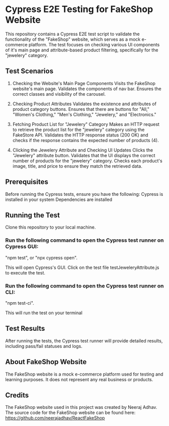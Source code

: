 # Cypress E2E Testing for FakeShop Website
This repository contains a Cypress E2E test script to validate the functionality of the "FakeShop" website, which serves as a mock e-commerce platform. The test focuses on checking various UI components of it's main page and attribute-based product filtering, specifically for the "jewelery" category.

## Test Scenarios
1. Checking the Website's Main Page Components
Visits the FakeShop website's main page.
Validates the components of nav bar.
Ensures the correct classes and visibility of the carousel.

3. Checking Product Attributes
Validates the existence and attributes of product category buttons.
Ensures that there are buttons for "All," "Women's Clothing," "Men's Clothing," "Jewelery," and "Electronics."

5. Fetching Product List for "Jewelery" Category
Makes an HTTP request to retrieve the product list for the "jewelery" category using the FakeStore API.
Validates the HTTP response status (200 OK) and checks if the response contains the expected number of products (4).

7. Clicking the Jewelery Attribute and Checking UI Updates
Clicks the "Jewelery" attribute button.
Validates that the UI displays the correct number of products for the "jewelery" category.
Checks each product's image, title, and price to ensure they match the retrieved data.


## Prerequisites
Before running the Cypress tests, ensure you have the following:
Cypress is installed in your system
Dependencies are installed


## Running the Test
Clone this repository to your local machine.


### Run the following command to open the Cypress test runner on Cypress GUI:

"npm test", or "npx cypress open". 

This will open Cypress's GUI.
Click on the test file testJeweleryAttribute.js to execute the test.


### Run the following command to open the Cypress test runner on CLI:

"npm test-ci". 

This will run the test on your terminal



## Test Results
After running the tests, the Cypress test runner will provide detailed results, including pass/fail statuses and logs.


## About FakeShop Website
The FakeShop website is a mock e-commerce platform used for testing and learning purposes. It does not represent any real business or products.

## Credits
The FakeShop website used in this project was created by Neeraj Adhav. The source code for the FakeShop website can be found here: https://github.com/neerajadhav/ReactFakeShop
